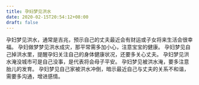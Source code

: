 ```yaml
---
title: 孕妇梦见洪水
date: 2020-02-15T20:54:12+08:00
draft: false
---
```


孕妇梦见洪水，通常是吉兆，预示自己的丈夫最近会有财运或子女将来生活会很幸福。
孕妇做梦梦见洪水成灾，那平常需多加小心，注意宝宝的健康。
孕妇梦见自己掉洪水里，提醒孕妇关注自己的身体健康状况，还要多关心丈夫。
孕妇梦见洪水淹没城市可是自己没事，是代表将会母子平安。
孕妇梦见被洪水淹，要多注意胎儿的发育。
孕妇梦见自己家被洪水冲倒，暗示最近自己与丈夫的关系不和谐，需要多沟通，增进感情。